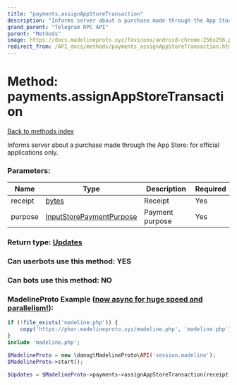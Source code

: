 ```yaml
---
title: "payments.assignAppStoreTransaction"
description: "Informs server about a purchase made through the App Store: for official applications only."
grand_parent: "Telegram RPC API"
parent: "Methods"
image: https://docs.madelineproto.xyz/favicons/android-chrome-256x256.png
redirect_from: /API_docs/methods/payments_assignAppStoreTransaction.html
---
```

# Method: payments.assignAppStoreTransaction
[Back to methods index](index.html)



Informs server about a purchase made through the App Store: for official applications only.

### Parameters:

| Name     |    Type       | Description | Required |
|----------|---------------|-------------|----------|
|receipt|[bytes](/API_docs/types/bytes.html) | Receipt | Yes|
|purpose|[InputStorePaymentPurpose](/API_docs/types/InputStorePaymentPurpose.html) | Payment purpose | Yes|


### Return type: [Updates](/API_docs/types/Updates.html)

### Can userbots use this method: **YES**

### Can bots use this method: **NO**


### MadelineProto Example ([now async for huge speed and parallelism!](https://docs.madelineproto.xyz/docs/ASYNC.html)):


```php
if (!file_exists('madeline.php')) {
    copy('https://phar.madelineproto.xyz/madeline.php', 'madeline.php');
}
include 'madeline.php';

$MadelineProto = new \danog\MadelineProto\API('session.madeline');
$MadelineProto->start();

$Updates = $MadelineProto->payments->assignAppStoreTransaction(receipt: 'bytes', purpose: $InputStorePaymentPurpose, );
```

